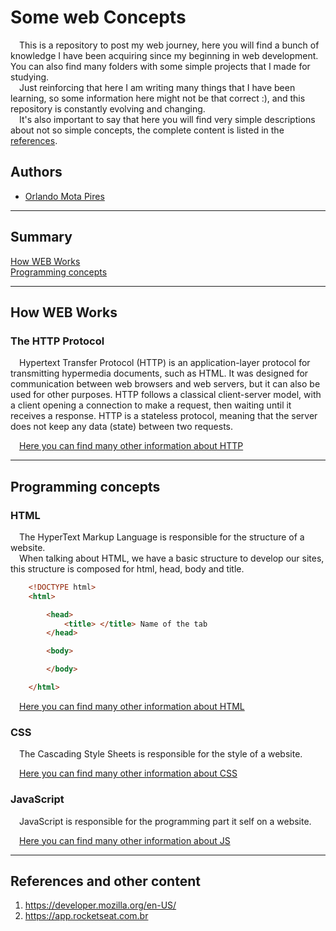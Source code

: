 # Some web Concepts

&emsp;This is a repository to post my web journey, here you will find a bunch of knowledge I have been acquiring since my beginning in web development. You can also find many folders with some simple projects that I made for studying. </br>
&emsp;Just reinforcing that here I am writing many things that I have been learning, so some information here might not be that correct :), and this repository is constantly evolving and changing. </br>
&emsp;It's also important to say that here you will find very simple descriptions about not so simple concepts, the complete content is listed in the [references](#references-and-other-content).

## Authors

- [Orlando Mota Pires](https://github.com/orlandomotapires)

---

## **Summary**

[How WEB Works](#how-web-works)</br>
[Programming concepts](#programming-concepts)</br>

---

## **How WEB Works**

### **The HTTP Protocol**

&emsp;Hypertext Transfer Protocol (HTTP) is an application-layer protocol for transmitting hypermedia documents, such as HTML. It was designed for communication between web browsers and web servers, but it can also be used for other purposes. HTTP follows a classical client-server model, with a client opening a connection to make a request, then waiting until it receives a response. HTTP is a stateless protocol, meaning that the server does not keep any data (state) between two requests.</br>

&emsp;[Here you can find many other information about HTTP](HTTPpart.md)</br>

---

## **Programming concepts**

### **HTML**

&emsp;The HyperText Markup Language is responsible for the structure of a website.</br>
&emsp;When talking about HTML, we have a basic structure to develop our sites, this structure is composed for html, head, body and title.</br>

```HTML
    <!DOCTYPE html> 
    <html> 

        <head> 
            <title> </title> Name of the tab
        </head>

        <body> 

        </body>

    </html>
```

&emsp;[Here you can find many other information about HTML](HTMLpart.md)</br>
  
### **CSS**

&emsp;The Cascading Style Sheets is responsible for the style of a website.</br>

&emsp;[Here you can find many other information about CSS](CSSpart.md)</br>

### **JavaScript**

&emsp;JavaScript is responsible for the programming part it self on a website.</br>

&emsp;[Here you can find many other information about JS](JSpart.md)</br>

---

## **References and other content**

1. <https://developer.mozilla.org/en-US/>
2. <https://app.rocketseat.com.br>
